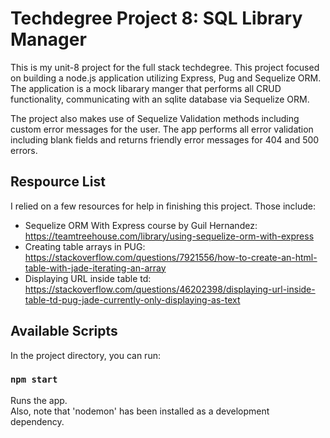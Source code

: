 # Techdegree Project 8: SQL Library Manager

This is my unit-8 project for the full stack techdegree. This project focused on building a node.js application utilizing Express, Pug and Sequelize ORM. The application is a mock libarary manger that performs all CRUD functionality, communicating with an sqlite database via Sequelize ORM.

The project also makes use of Sequelize Validation methods including custom error messages for the user. The app performs all error validation including blank fields and returns friendly error messages for 404 and 500 errors.

## Respource List

I relied on a few resources for help in finishing this project. Those include:
- Sequelize ORM With Express course by Guil Hernandez: https://teamtreehouse.com/library/using-sequelize-orm-with-express
- Creating table arrays in PUG: https://stackoverflow.com/questions/7921556/how-to-create-an-html-table-with-jade-iterating-an-array
- Displaying URL inside table td: https://stackoverflow.com/questions/46202398/displaying-url-inside-table-td-pug-jade-currently-only-displaying-as-text

## Available Scripts

In the project directory, you can run:

### `npm start`

Runs the app.<br />
Also, note that 'nodemon' has been installed as a development dependency.